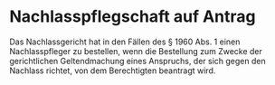 # Nachlasspflegschaft auf Antrag

Das Nachlassgericht hat in den Fällen des § 1960 Abs. 1 einen Nachlasspfleger zu bestellen, wenn die Bestellung zum Zwecke der gerichtlichen Geltendmachung eines Anspruchs, der sich gegen den Nachlass richtet, von dem Berechtigten beantragt wird. 

